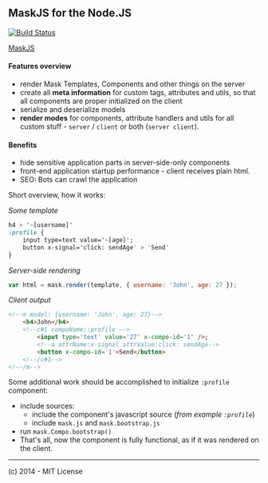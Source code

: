 MaskJS for the Node.JS
----
[![Build Status](https://travis-ci.org/atmajs/mask-node.png?branch=master)](https://travis-ci.org/atmajs/mask-node)

[MaskJS](https://github.com/atmajs/MaskJS)


#### Features overview

- render Mask Templates, Components and other things on the server
- create all **meta information** for custom tags, attributes and utils, so that all components are proper initialized on the client
- serialize and deserialize models
- **render modes** for components, attribute handlers and utils for all custom stuff - `server` / `client` or both (`server client`).

#### Benefits
- hide sensitive application parts in server-side-only components
- front-end application startup performance - client receives plain html.
- SEO: Bots can crawl the application 

Short overview, how it works:

_Some template_
```sass
h4 > '~[username]'
:profile {
	input type=text value='~[age]';
	button x-signal='click: sendAge' > 'Send'
}
```

_Server-side rendering_
```javascript
var html = mask.render(template, { username: 'John', age: 27 });
```

_Client output_
```html
<!--m model: {username: 'John', age: 27}-->
	<h4>John</h4>
	<!--c#1 compoName::profile -->
		<input type='text' value='27' x-compo-id='1' />;
		<!--a attrName:x-signal attrValue:click: sendAge-->
		<button x-compo-id='1'>Send</button>
	<!--/c#1-->
<!--/m-->
```

Some additional work should be accomplished to initialize `:profile` component:
- include sources:
	- include the component's javascript source (_from example `:profile`_)
	- include `mask.js` and `mask.bootstrap.js`
- run ```mask.Compo.bootstrap()```
- That's all, now the component is fully functional, as if it was rendered on the client.


----
 (c) 2014 - MIT License
